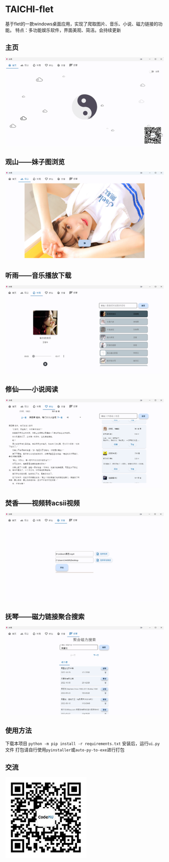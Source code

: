 # TAICHI-flet
 基于flet的一款windows桌面应用，实现了爬取图片、音乐、小说、磁力链接的功能。
 特点：多功能娱乐软件，界面美观、简洁。会持续更新

## 主页
![主页](./docs/main.png)

## 观山——妹子图浏览
![观山](./docs/mountain.png)

## 听雨——音乐播放下载
![听雨](./docs/rain.png)

## 修仙——小说阅读
![修仙](./docs/immoral.png)

## 焚香——视频转acsii视频
![焚香](./docs/cense.png)

## 抚琴——磁力链接聚合搜索
![抚琴](./docs/lyra.png)

## 使用方法
下载本项目
`
python -m pip install -r requirements.txt
`
安装后，运行`ui.py`文件
打包请自行使用`pyinstaller`或`auto-py-to-exe`进行打包

## 交流
![公众号](./docs/gongzhonghao.jpg)